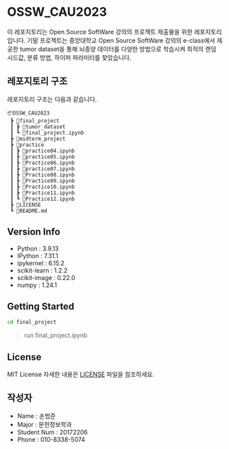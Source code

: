# OSSW_CAU2023

이 레포지토리는 Open Source SoftWare 강의의 프로젝트 제출물을 위한 레포지토리입니다.
기말 프로젝트는 중앙대학교 Open Source SoftWare 강의의 e-class에서 제공한 tumor dataset을 통해
뇌종양 데이터를 다양한 방법으로 학습시켜 최적의 랜덤 시드값, 분류 방법, 하이퍼 파라미터를 찾았습니다.

## 레포지토리 구조

레포지토리 구조는 다음과 같습니다.
```
📦OSSW_CAU2023
 ┣ 📂final_project
 ┃ ┣ 📂tumor_dataset
 ┃ ┗ 📜final_project.ipynb
 ┣ 📂midterm_project
 ┣ 📂practice
 ┃ ┣ 📜practice04.ipynb
 ┃ ┣ 📜practice05.ipynb
 ┃ ┣ 📜Practice06.ipynb
 ┃ ┣ 📜practice07.ipynb
 ┃ ┣ 📜Practice08.ipynb
 ┃ ┣ 📜Practice09.ipynb
 ┃ ┣ 📜Practice10.ipynb
 ┃ ┣ 📜Practice11.ipynb
 ┃ ┗ 📜Practice12.ipynb
 ┣ 📜LICENSE
 ┗ 📜README.md
```

## Version Info

- Python : 3.9.13
- IPython : 7.31.1
- ipykernel : 6.15.2
- scikit-learn : 1.2.2
- scikit-image : 0.22.0
- numpy : 1.24.1

## Getting Started

```bash
cd final_project
```
> run final_project.ipynb 

## License
MIT License
자세한 내용은 [LICENSE](LICENSE) 파일을 참조하세요.

## 작성자
- Name : 손범준
- Major : 문헌정보학과
- Student Num : 20172206 
- Phone : 010-8338-5074
